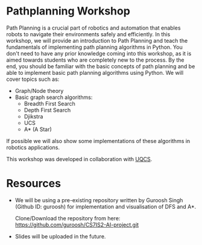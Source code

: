 # Pathplanning Workshop

Path Planning is a crucial part of robotics and automation that enables robots to navigate their environments safely and efficiently. In this workshop, we will provide an introduction to Path Planning and teach the fundamentals of implementing path planning algorithms in Python. You don't need to have any prior knowledge coming into this workshop, as it is aimed towards students who are completely new to the process. By the end, you should be familiar with the basic concepts of path planning and be able to implement basic path planning algorithms using Python. We will cover topics such as:

- Graph/Node theory
- Basic graph search algorithms:
  - Breadth First Search 
  - Depth First Search 
  - Djikstra
  - UCS 
  - A* (A Star)

If possible we will also show some implementations of these algorithms in robotics applications. 

This workshop was developed in collaboration with [UQCS](https://github.com/UQComputingSociety).


# Resources
- We will be using a pre-existing repository written by Guroosh Singh (Github ID: guroosh) for implementation and visualisation of DFS and A*. 

    Clone/Download the repository from here: https://github.com/guroosh/CS7IS2-AI-project.git

- Slides will be uploaded in the future. 


